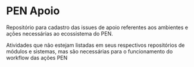 # PEN Apoio

Repositório para cadastro das issues de apoio referentes aos ambientes e ações necessárias ao ecossistema do PEN.

Atividades que não estejam listadas em seus respectivos repositórios de módulos e sistemas, mas são necessárias para o funcionamento do workflow das ações PEN
